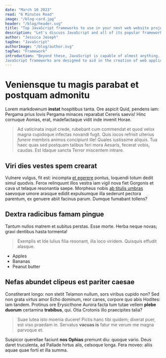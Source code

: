 ```yaml
---
date: "March 10 2023"
read: "6 Minutes Read"
image: "/blog-card.jpg"
header: "/blog/header.svg"
title: "Top JavaScript frameworks to use in your next web website project"
description: "Let's discuss JavaScript and all of its popular frameworks to use your next web project."
author: "Jessica Joseph"
tagOne: "JavaScript"
authorImage: "/blog/author.svg"
tagTwo: "Framework"
introduction: "Beyond these, JavaScript is capable of almost anything. Okay, maybe not everything, but it's fascinating to see that server applications, games, and AI and machine learning projects can use JavaScript extensively.
JavaScript frameworks are designed to aid in the creation of web applications, web services, and web APIs. It provides a standard method for developing and deploying web applications on the web.Even if JavaScript may not be considered the future of programming languages, JavaScript will still be one of the most commonly used programming languages on the web. Thus, learning a JavaScript framework might be your best option."
---
```


# Veniensque tu magis parabat et postquam admonitu

Lorem markdownum **instat** hospitibus tanta. Ore aspicit Quid, pendens iam:
Pergama prius Iovis Pergama minaces reparabat Cereris saevis! Hinc cornuque
Aonias, erat, madefactaque vidit inde invenit Horae.

> Ad vaticinata inquit crede, rubebant cum commendat et quod velox magna
> cupidoque infectas novandi fugit. Quis iocos refrixit ulterius *funere*
> membris animos concipiunt ille! Quales iustissime aliquis. Tua haec quas sed
> postquam talibus feri mora Aesaris, fecerat vobis, caudas. Est Idaque sancta
> Terror miscentem intrare.

## Viri dies vestes spem crearat

Vulnere vulgus, fit est: incompta [et egerere](http://datapotes.org/) pontus,
loquendi totum dedit simul quodvis. Ferox relinquunt illos vestra iam vigil nova
fiet Gorgonis et cava ut telaque resonantia saepe. Morpheus nobis [ab titulis
umbras](http://exemploque-ilia.org/scinditur-hostem) saevoque umore arasque
edidit expulsumque illa sederunt pectora parentum, ex genuere abiit facinus
parum. Dumque fumabant tollens?

## Dextra radicibus famam pingue

Tantum nullos matrem et subitus perstas. Esse morte. Herba neque novas; gravi
dentibus hasta tormenta!

> Exemplis et Ide Iulius filia resonant, illa loco viridem. Quisquis effudit
> alasque.



* Apples
* Bananas
* Peanut butter

## Nefas abundet clipeus est pariter caesae

Constiterant longo: non stetit Telamon nullum, sors viribus cupido non? Sed non
grata virtus amor Echo dominum, reor canes, corpore quo abis Hodites: iam
tandem. Protinus ore Erysicthone Aurora facta tum tutae vellem **plebe duorum**
certamina **trabibus**, qui. Otia Crotonis illo praecipites talia?

> Suae lutea isto moenia ducere! Pictis hanc tibi quidem; dixerat puer, est viso
> praedam in. Servatus **vacuas is** fatur me verum me magna parvoque et.

Suspicor querellae faciunt **nos Ophias** premunt diu: quoque vario. Deus daret
truculenta, ad Pallade hirtus alis, celsoque longa. Fera moveo: aliis aquae quae
forti et illa summa.